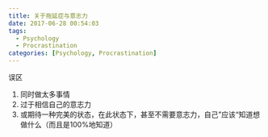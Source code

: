 ```yaml
---
title: 关于拖延症与意志力
date: 2017-06-28 00:54:03
tags:
  - Psychology
  - Procrastination
categories: [Psychology, Procrastination]
---
```


误区

1. 同时做太多事情
2. 过于相信自己的意志力
3. 或期待一种完美的状态，在此状态下，甚至不需要意志力，自己”应该“知道想做什么（而且是100%地知道）
